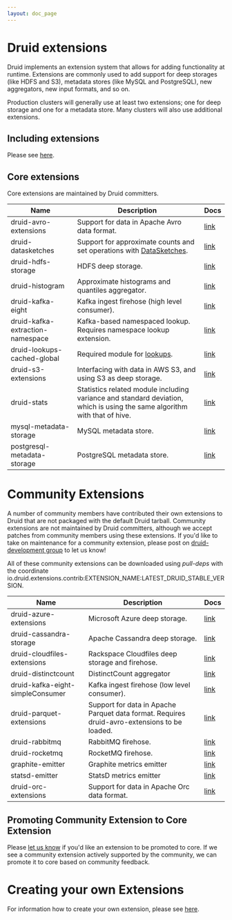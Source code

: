 ```yaml
---
layout: doc_page
---
```


# Druid extensions

Druid implements an extension system that allows for adding functionality at runtime. Extensions
are commonly used to add support for deep storages (like HDFS and S3), metadata stores (like MySQL
and PostgreSQL), new aggregators, new input formats, and so on.

Production clusters will generally use at least two extensions; one for deep storage and one for a
metadata store. Many clusters will also use additional extensions.

## Including extensions

Please see [here](../operations/including-extensions.html). 

## Core extensions

Core extensions are maintained by Druid committers.

|Name|Description|Docs|
|----|-----------|----|
|druid-avro-extensions|Support for data in Apache Avro data format.|[link](../development/extensions-core/avro.html)|
|druid-datasketches|Support for approximate counts and set operations with [DataSketches](http://datasketches.github.io/).|[link](../development/extensions-core/datasketches-aggregators.html)|
|druid-hdfs-storage|HDFS deep storage.|[link](../development/extensions-core/hdfs.html)|
|druid-histogram|Approximate histograms and quantiles aggregator.|[link](../development/extensions-core/approximate-histograms.html)|
|druid-kafka-eight|Kafka ingest firehose (high level consumer).|[link](../development/extensions-core/kafka-eight-firehose.html)|
|druid-kafka-extraction-namespace|Kafka-based namespaced lookup. Requires namespace lookup extension.|[link](../development/extensions-core/kafka-extraction-namespace.html)|
|druid-lookups-cached-global|Required module for [lookups](../querying/lookups.html).|[link](../development/extensions-core/lookups-cached-global.html)|
|druid-s3-extensions|Interfacing with data in AWS S3, and using S3 as deep storage.|[link](../development/extensions-core/s3.html)|
|druid-stats|Statistics related module including variance and standard deviation, which is using the same algorithm with that of hive.|[link](../development/extensions-core/stats.html)|
|mysql-metadata-storage|MySQL metadata store.|[link](../development/extensions-core/mysql.html)|
|postgresql-metadata-storage|PostgreSQL metadata store.|[link](../development/extensions-core/postgresql.html)|

# Community Extensions

A number of community members have contributed their own extensions to Druid that are not packaged with the default Druid tarball. 
Community extensions are not maintained by Druid committers, although we accept patches from community members using these extensions. 
If you'd like to take on maintenance for a community extension, please post on [druid-development group](https://groups.google.com/forum/#!forum/druid-development) to let us know!
    
All of these community extensions can be downloaded using *pull-deps* with the coordinate io.druid.extensions.contrib:EXTENSION_NAME:LATEST_DRUID_STABLE_VERSION.

|Name|Description|Docs|
|----|-----------|----|
|druid-azure-extensions|Microsoft Azure deep storage.|[link](../development/extensions-contrib/azure.html)|
|druid-cassandra-storage|Apache Cassandra deep storage.|[link](../development/extensions-contrib/cassandra.html)|
|druid-cloudfiles-extensions|Rackspace Cloudfiles deep storage and firehose.|[link](../development/extensions-contrib/cloudfiles.html)|
|druid-distinctcount|DistinctCount aggregator|[link](../development/extensions-contrib/distinctcount.html)|
|druid-kafka-eight-simpleConsumer|Kafka ingest firehose (low level consumer).|[link](../development/extensions-contrib/kafka-simple.html)|
|druid-parquet-extensions|Support for data in Apache Parquet data format. Requires druid-avro-extensions to be loaded.|[link](../development/extensions-contrib/parquet.html)|
|druid-rabbitmq|RabbitMQ firehose.|[link](../development/extensions-contrib/rabbitmq.html)|
|druid-rocketmq|RocketMQ firehose.|[link](../development/extensions-contrib/rocketmq.html)|
|graphite-emitter|Graphite metrics emitter|[link](../development/extensions-contrib/graphite.html)|
|statsd-emitter|StatsD metrics emitter|[link](../development/extensions-contrib/statsd.html)|
|druid-orc-extensions|Support for data in Apache Orc data format.|[link](../development/extensions-contrib/orc.html)|

## Promoting Community Extension to Core Extension

Please [let us know](https://groups.google.com/forum/#!forum/druid-development) if you'd like an extension to be promoted to core. 
If we see a community extension actively supported by the community, we can promote it to core based on community feedback. 

# Creating your own Extensions

For information how to create your own extension, please see [here](../development/modules.html).
